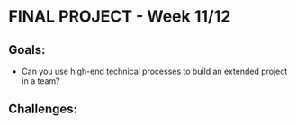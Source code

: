 # FINAL PROJECT - Week 11/12 

## Goals: 

* Can you use high-end technical processes to build an extended project in a team? 

## Challenges: 

